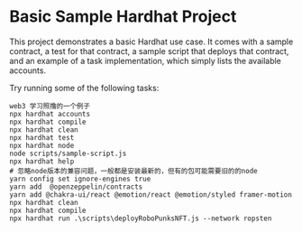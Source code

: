 # Basic Sample Hardhat Project

This project demonstrates a basic Hardhat use case. It comes with a sample contract, a test for that contract, a sample script that deploys that contract, and an example of a task implementation, which simply lists the available accounts.

Try running some of the following tasks:

```shell
web3 学习照撸的一个例子
npx hardhat accounts
npx hardhat compile
npx hardhat clean
npx hardhat test
npx hardhat node
node scripts/sample-script.js
npx hardhat help
# 忽略node版本的兼容问题，一般都是安装最新的，但有的包可能需要旧的的node
yarn config set ignore-engines true
yarn add  @openzeppelin/contracts
yarn add @chakra-ui/react @emotion/react @emotion/styled framer-motion
npx hardhat clean
npx hardhat compile
npx hardhat run .\scripts\deployRoboPunksNFT.js --network ropsten
```
